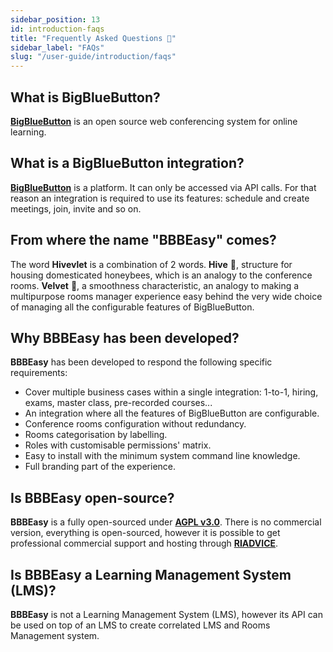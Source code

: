 ```yaml
---
sidebar_position: 13
id: introduction-faqs
title: "Frequently Asked Questions 🙋"
sidebar_label: "FAQs"
slug: "/user-guide/introduction/faqs"
---
```


## What is BigBlueButton?

**[BigBlueButton](https://docs.bigbluebutton.org/)** is an open source web conferencing system for online learning.

## What is a BigBlueButton integration?

**[BigBlueButton](https://docs.bigbluebutton.org/)** is a platform. It can only be accessed via API
calls. For that reason an integration is required to use its features: schedule and create meetings, join,
invite and so on.

## From where the name "BBBEasy" comes?

The word **Hivevlet** is a combination of 2 words. **Hive** 🐝, structure for housing domesticated honeybees, which is
an
analogy to the conference rooms. **Velvet** 👘, a smoothness characteristic, an analogy to making a multipurpose rooms
manager experience easy behind the very wide choice of managing all the configurable features of BigBlueButton.

## Why BBBEasy has been developed?

**BBBEasy** has been developed to respond the following specific requirements:

- Cover multiple business cases within a single integration: 1-to-1, hiring, exams, master class, pre-recorded
  courses...
- An integration where all the features of BigBlueButton are configurable.
- Conference rooms configuration without redundancy.
- Rooms categorisation by labelling.
- Roles with customisable permissions' matrix.
- Easy to install with the minimum system command line knowledge.
- Full branding part of the experience.

## Is BBBEasy open-source?

**BBBEasy** is a fully open-sourced under **[AGPL v3.0](https://choosealicense.com/licenses/agpl-3.0/)**. There is no
commercial version, everything is open-sourced, however it is possible to get professional commercial support and
hosting
through **[RIADVICE](https://riadvice.tn)**.

## Is BBBEasy a Learning Management System (LMS)?

**BBBEasy** is not a Learning Management System (LMS), however its API can be used on top of an LMS to create
correlated LMS and Rooms Management system.
